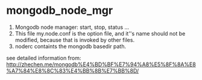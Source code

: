 mongodb_node_mgr
================

  1. Mongodb node manager: start, stop, status ...
  2. This file my.node.conf is the option file, and it''s name should not be modified, because that is invoked by other files.
  3. noderc containts the mongodb basedir path.

  see detailed information from: 
http://zhechen.me/mongodb%E4%BD%BF%E7%94%A8%E5%8F%8A%E8%A7%84%E8%8C%83%E4%BB%8B%E7%BB%8D/

